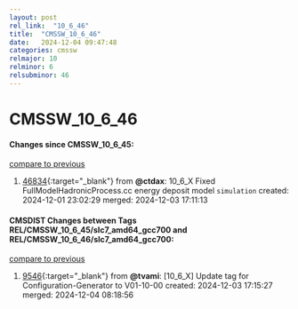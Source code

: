 ```yaml
---
layout: post
rel_link:  "10_6_46"
title:  "CMSSW_10_6_46"
date:   2024-12-04 09:47:48
categories: cmssw
relmajor: 10
relminor: 6
relsubminor: 46
---
```


# CMSSW_10_6_46
#### Changes since CMSSW_10_6_45:
[compare to previous](https://github.com/cms-sw/cmssw/compare/CMSSW_10_6_45...CMSSW_10_6_46)



1. [46834](http://github.com/cms-sw/cmssw/pull/46834){:target="_blank"}  from **@ctdax**: 10_6_X Fixed FullModelHadronicProcess.cc energy deposit model `simulation` created: 2024-12-01 23:02:29 merged: 2024-12-03 17:11:13

#### CMSDIST Changes between Tags REL/CMSSW_10_6_45/slc7_amd64_gcc700 and REL/CMSSW_10_6_46/slc7_amd64_gcc700:
[compare to previous](https://github.com/cms-sw/cmsdist/compare/REL/CMSSW_10_6_45/slc7_amd64_gcc700...REL/CMSSW_10_6_46/slc7_amd64_gcc700)



1. [9546](http://github.com/cms-sw/cmsdist/pull/9546){:target="_blank"}  from **@tvami**: [10_6_X] Update tag for Configuration-Generator to V01-10-00 created: 2024-12-03 17:15:27 merged: 2024-12-04 08:18:56
